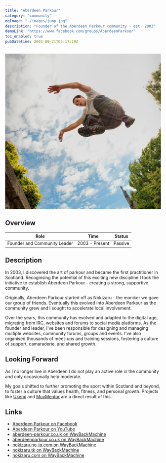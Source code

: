```yaml
---
title: "Aberdeen Parkour"
category: "community"
ogImage: "./images/jump.jpg"
description: "Founder of the Aberdeen Parkour community - est. 2003"
demoLink: "https://www.facebook.com/groups/AberdeenParkour"
toc_enabled: true
pubDatetime: 2003-09-21T05:17:19Z
---
```


![Daniel Smith jumping in Aberdeen](./images/jump.jpg "Me captured jumping in Aberdeen. Photography by Colin Millum")

## Overview

| Role                         | Time           | Status  |
| ---------------------------- | -------------- | ------- |
| Founder and Community Leader | 2003 - Present | Passive |

## Description

In 2003, I discovered the art of parkour and became the first practitioner in Scotland. Recognising the potential of this exciting new discipline I took the initiative to establish Aberdeen Parkour - creating a strong, supportive community.

Originally, Aberdeen Parkour started off as Nokizaru - the moniker we gave our group of friends. Eventually this evolved into Aberdeen Parkour as the community grew and I sought to accelerate local involvement.

Over the years, this community has evolved and adapted to the digital age, migrating from IRC, websites and forums to social media platforms. As the founder and leader, I've been responsible for designing and managing multiple websites, community forums, groups and events. I've also organised thousands of meet-ups and training sessions, fostering a culture of support, camaraderie, and shared growth.

## Looking Forward

As I no longer live in Aberdeen I do not play an active role in the community and only occasionally help moderate.

My goals shifted to further promoting the sport within Scotland and beyond, to foster a culture that values health, fitness, and personal growth. Projects like [Ukemi](/projects/ukemi) and [MuvMentor](/projects/muvmentor) are a direct result of this.

## Links

- [Aberdeen Parkour on Facebook](https://www.facebook.com/groups/AberdeenParkour)
- [Aberdeen Parkour on YouTube](https://www.youtube.com/results?search_query=aberdeen+parkour)
- [aberdeen-parkour.co.uk on WayBackMachine](https://web.archive.org/details/http://www.aberdeen-parkour.co.uk/)
- [aberdeenparkour.co.uk on WayBackMachine](http://www.aberdeenparkour.co.uk/)
- [nokizaru.no-ip.com on WayBackMachine](https://web.archive.org/details/http://nokizaru.no-ip.com/)
- [nokizaru.tk on WayBackMachine](https://web.archive.org/details/http://www.nokizaru.tk/)
- [nokizaru.com on WayBackMachine](https://web.archive.org/details/https://www.nokizaru.com/)
